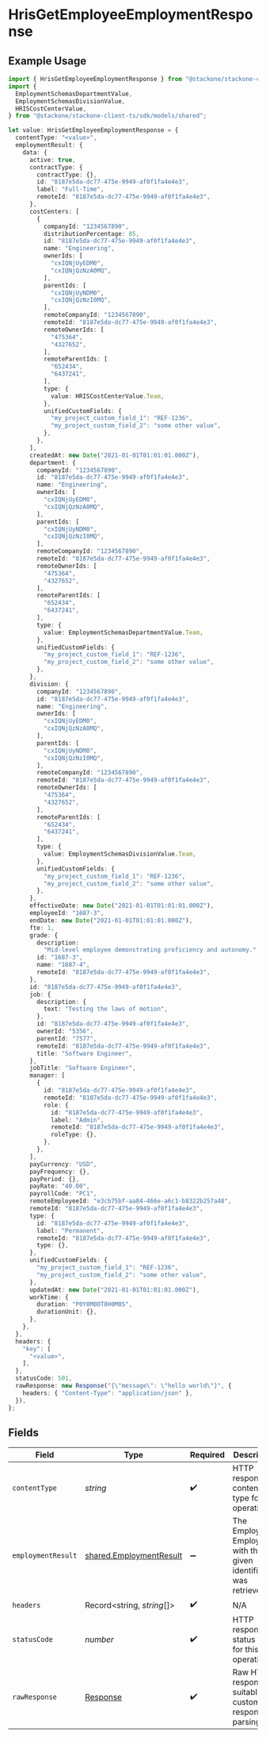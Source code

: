 # HrisGetEmployeeEmploymentResponse

## Example Usage

```typescript
import { HrisGetEmployeeEmploymentResponse } from "@stackone/stackone-client-ts/sdk/models/operations";
import {
  EmploymentSchemasDepartmentValue,
  EmploymentSchemasDivisionValue,
  HRISCostCenterValue,
} from "@stackone/stackone-client-ts/sdk/models/shared";

let value: HrisGetEmployeeEmploymentResponse = {
  contentType: "<value>",
  employmentResult: {
    data: {
      active: true,
      contractType: {
        contractType: {},
        id: "8187e5da-dc77-475e-9949-af0f1fa4e4e3",
        label: "Full-Time",
        remoteId: "8187e5da-dc77-475e-9949-af0f1fa4e4e3",
      },
      costCenters: [
        {
          companyId: "1234567890",
          distributionPercentage: 85,
          id: "8187e5da-dc77-475e-9949-af0f1fa4e4e3",
          name: "Engineering",
          ownerIds: [
            "cxIQNjUyEDM0",
            "cxIQNjQzNzA0MQ",
          ],
          parentIds: [
            "cxIQNjUyNDM0",
            "cxIQNjQzNzI0MQ",
          ],
          remoteCompanyId: "1234567890",
          remoteId: "8187e5da-dc77-475e-9949-af0f1fa4e4e3",
          remoteOwnerIds: [
            "475364",
            "4327652",
          ],
          remoteParentIds: [
            "652434",
            "6437241",
          ],
          type: {
            value: HRISCostCenterValue.Team,
          },
          unifiedCustomFields: {
            "my_project_custom_field_1": "REF-1236",
            "my_project_custom_field_2": "some other value",
          },
        },
      ],
      createdAt: new Date("2021-01-01T01:01:01.000Z"),
      department: {
        companyId: "1234567890",
        id: "8187e5da-dc77-475e-9949-af0f1fa4e4e3",
        name: "Engineering",
        ownerIds: [
          "cxIQNjUyEDM0",
          "cxIQNjQzNzA0MQ",
        ],
        parentIds: [
          "cxIQNjUyNDM0",
          "cxIQNjQzNzI0MQ",
        ],
        remoteCompanyId: "1234567890",
        remoteId: "8187e5da-dc77-475e-9949-af0f1fa4e4e3",
        remoteOwnerIds: [
          "475364",
          "4327652",
        ],
        remoteParentIds: [
          "652434",
          "6437241",
        ],
        type: {
          value: EmploymentSchemasDepartmentValue.Team,
        },
        unifiedCustomFields: {
          "my_project_custom_field_1": "REF-1236",
          "my_project_custom_field_2": "some other value",
        },
      },
      division: {
        companyId: "1234567890",
        id: "8187e5da-dc77-475e-9949-af0f1fa4e4e3",
        name: "Engineering",
        ownerIds: [
          "cxIQNjUyEDM0",
          "cxIQNjQzNzA0MQ",
        ],
        parentIds: [
          "cxIQNjUyNDM0",
          "cxIQNjQzNzI0MQ",
        ],
        remoteCompanyId: "1234567890",
        remoteId: "8187e5da-dc77-475e-9949-af0f1fa4e4e3",
        remoteOwnerIds: [
          "475364",
          "4327652",
        ],
        remoteParentIds: [
          "652434",
          "6437241",
        ],
        type: {
          value: EmploymentSchemasDivisionValue.Team,
        },
        unifiedCustomFields: {
          "my_project_custom_field_1": "REF-1236",
          "my_project_custom_field_2": "some other value",
        },
      },
      effectiveDate: new Date("2021-01-01T01:01:01.000Z"),
      employeeId: "1687-3",
      endDate: new Date("2021-01-01T01:01:01.000Z"),
      fte: 1,
      grade: {
        description:
          "Mid-level employee demonstrating proficiency and autonomy.",
        id: "1687-3",
        name: "1687-4",
        remoteId: "8187e5da-dc77-475e-9949-af0f1fa4e4e3",
      },
      id: "8187e5da-dc77-475e-9949-af0f1fa4e4e3",
      job: {
        description: {
          text: "Testing the laws of motion",
        },
        id: "8187e5da-dc77-475e-9949-af0f1fa4e4e3",
        ownerId: "5356",
        parentId: "7577",
        remoteId: "8187e5da-dc77-475e-9949-af0f1fa4e4e3",
        title: "Software Engineer",
      },
      jobTitle: "Software Engineer",
      manager: [
        {
          id: "8187e5da-dc77-475e-9949-af0f1fa4e4e3",
          remoteId: "8187e5da-dc77-475e-9949-af0f1fa4e4e3",
          role: {
            id: "8187e5da-dc77-475e-9949-af0f1fa4e4e3",
            label: "Admin",
            remoteId: "8187e5da-dc77-475e-9949-af0f1fa4e4e3",
            roleType: {},
          },
        },
      ],
      payCurrency: "USD",
      payFrequency: {},
      payPeriod: {},
      payRate: "40.00",
      payrollCode: "PC1",
      remoteEmployeeId: "e3cb75bf-aa84-466e-a6c1-b8322b257a48",
      remoteId: "8187e5da-dc77-475e-9949-af0f1fa4e4e3",
      type: {
        id: "8187e5da-dc77-475e-9949-af0f1fa4e4e3",
        label: "Permanent",
        remoteId: "8187e5da-dc77-475e-9949-af0f1fa4e4e3",
        type: {},
      },
      unifiedCustomFields: {
        "my_project_custom_field_1": "REF-1236",
        "my_project_custom_field_2": "some other value",
      },
      updatedAt: new Date("2021-01-01T01:01:01.000Z"),
      workTime: {
        duration: "P0Y0M0DT8H0M0S",
        durationUnit: {},
      },
    },
  },
  headers: {
    "key": [
      "<value>",
    ],
  },
  statusCode: 501,
  rawResponse: new Response("{\"message\": \"hello world\"}", {
    headers: { "Content-Type": "application/json" },
  }),
};
```

## Fields

| Field                                                                     | Type                                                                      | Required                                                                  | Description                                                               |
| ------------------------------------------------------------------------- | ------------------------------------------------------------------------- | ------------------------------------------------------------------------- | ------------------------------------------------------------------------- |
| `contentType`                                                             | *string*                                                                  | :heavy_check_mark:                                                        | HTTP response content type for this operation                             |
| `employmentResult`                                                        | [shared.EmploymentResult](../../../sdk/models/shared/employmentresult.md) | :heavy_minus_sign:                                                        | The Employee Employment with the given identifier was retrieved.          |
| `headers`                                                                 | Record<string, *string*[]>                                                | :heavy_check_mark:                                                        | N/A                                                                       |
| `statusCode`                                                              | *number*                                                                  | :heavy_check_mark:                                                        | HTTP response status code for this operation                              |
| `rawResponse`                                                             | [Response](https://developer.mozilla.org/en-US/docs/Web/API/Response)     | :heavy_check_mark:                                                        | Raw HTTP response; suitable for custom response parsing                   |